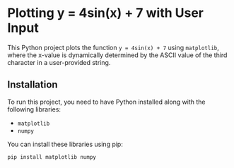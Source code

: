 # Plotting y = 4sin(x) + 7 with User Input

This Python project plots the function `y = 4sin(x) + 7` using `matplotlib`, where the x-value is dynamically determined by the ASCII value of the third character in a user-provided string.


## Installation

To run this project, you need to have Python installed along with the following libraries:

- `matplotlib`
- `numpy`

You can install these libraries using pip:

```bash
pip install matplotlib numpy